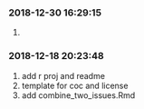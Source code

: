 ### 2018-12-30 16:29:15

1. 

### 2018-12-18 20:23:48

1.  add r proj and readme
2.  template for coc and license
3.  add combine\_two\_issues.Rmd
